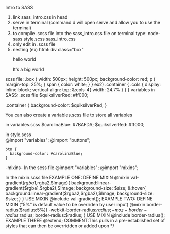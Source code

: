 Intro to SASS

1) link sass_intro.css in head
2) serve in terminal (command d will open serve and allow you to use the terminal)
3) to compile .scss file into the sass_intro.css file on terminal type:
    node-sass style.scss sass_intro.css
4) only edit in .scss file
5) nesting (ex)
html:
  div class="box"
    <p>
      hello <span> world </span>
    </p>
    <span> It's a big world </span>
scss file:
  .box {
    width: 500px;
    height: 500px;
    background-color: red;
    p {
      margin-top: 25%;
    }
    span {
      color: white;
    }
  }
ex2)
.container {
  .cols {
    display: inline-block;
    vertical-align: top;
    &:cols-4{
      width: 24.7%
    }
  }
}
variables in SASS:
.scss file
  $quiksilverRed: #ff000;

  .container {
    background-color: $quiksilverRed;
  }

You can also create a variables.scss file to store all variables

in variables.scss
    $carolinaBlue: #7BAFDA;
    $quiksilverRed: #ff000;

in style.scss    
    @import "variables";
    @import "buttons";

    btn {
      background-color: #carolinaBlue;
    }

-mixins-
In the scss file
  @import "variables";
  @import "mixins";
  
In the mixin.scss file
EXAMPLE ONE:
DEFINE MIXIN
  @mixin val-gradient($rgba1,$rgba2,$Image){
    background:linear-gradient($rgba1,$rgba2),$Image;
    background-size: $size;
    &:hover{
      background:linear-gradient($rgba2,$rgba2),$Image;
      background-size: $size;
    }
  }
USE MIXIN
  @include val-gradient();
EXAMPLE TWO:
DEFINE MIXIN ("5%" is default value to be overriden by user input)
  @mixin border-radius($radius:5%){
    -webkit-border-radius:$radius;
    -moz-border-radius:$radius;
    border-radius:$radius;
  }
USE MIXIN
  @include border-radius();
EXAMPLE THREE
  @extend; COMMENT:This pulls in a pre-established set of styles that can then be overridden or added upon
*/

